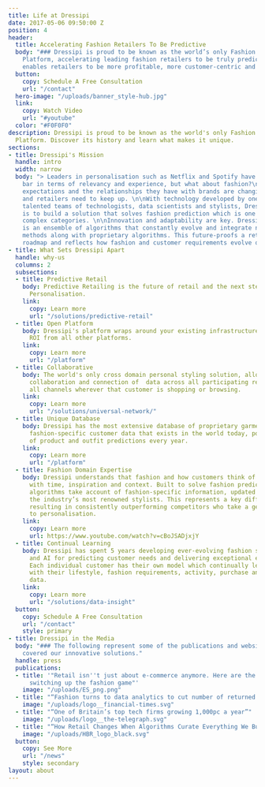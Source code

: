 ```yaml
---
title: Life at Dressipi
date: 2017-05-06 09:50:00 Z
position: 4
header:
  title: Accelerating Fashion Retailers To Be Predictive
  body: "### Dressipi is proud to be known as the world’s only Fashion Prediction
    Platform, accelerating leading fashion retailers to be truly predictive. This
    enables retailers to be more profitable, more customer-centric and more efficient."
  button:
    copy: Schedule A Free Consultation
    url: "/contact"
  hero-image: "/uploads/banner_style-hub.jpg"
  link:
    copy: Watch Video
    url: "#youtube"
  color: "#F0F0F0"
description: Dressipi is proud to be known as the world's only Fashion Prediction
  Platform. Discover its history and learn what makes it unique.
sections:
- title: Dressipi's Mission
  handle: intro
  width: narrow
  body: "> Leaders in personalisation such as Netflix and Spotify have raised the
    bar in terms of relevancy and experience, but what about fashion?\n\nConsumer’s
    expectations and the relationships they have with brands are changing rapidly,
    and retailers need to keep up. \n\nWith technology developed by one of the most
    talented teams of technologists, data scientists and stylists, Dressipi's mission
    is to build a solution that solves fashion prediction which is one of the most
    complex categories. \n\nInnovation and adaptability are key. Dressipi's solution
    is an ensemble of algorithms that constantly evolve and integrate newly discovered
    methods along with proprietary algorithms. This future-proofs a retailer’s personalisation
    roadmap and reflects how fashion and customer requirements evolve over time."
- title: What Sets Dressipi Apart
  handle: why-us
  columns: 2
  subsections:
  - title: Predictive Retail
    body: Predictive Retailing is the future of retail and the next step up from 1-2-1
      Personalisation.
    link:
      copy: Learn more
      url: "/solutions/predictive-retail"
  - title: Open Platform
    body: Dressipi's platform wraps around your existing infrastructure to improve
      ROI from all other platforms.
    link:
      copy: Learn more
      url: "/platform"
  - title: Collaborative
    body: The world's only cross domain personal styling solution, allowing for the
      collaboration and connection of  data across all participating retailers and
      all channels wherever that customer is shopping or browsing.
    link:
      copy: Learn more
      url: "/solutions/universal-network/"
  - title: Unique Database
    body: Dressipi has the most extensive database of proprietary garment data and
      fashion-specific customer data that exists in the world today, powering billions
      of product and outfit predictions every year.
    link:
      copy: Learn more
      url: "/platform"
  - title: Fashion Domain Expertise
    body: Dressipi understands that fashion and how customers think of fashion changes
      with time, inspiration and context. Built to solve fashion prediction, Dressipi's
      algorithms take account of fashion-specific information, updated by some of
      the industry’s most renowned stylists. This represents a key differentiator,
      resulting in consistently outperforming competitors who take a general approach
      to personalisation.
    link:
      copy: Learn more
      url: https://www.youtube.com/watch?v=cBoJSADjxjY
  - title: Continual Learning
    body: Dressipi has spent 5 years developing ever-evolving fashion specific ML
      and AI for predicting customer needs and delivering exceptional experiences.
      Each individual customer has their own model which continually learns and evolves
      with their lifestyle, fashion requirements, activity, purchase and preference
      data.
    link:
      copy: Learn more
      url: "/solutions/data-insight"
  button:
    copy: Schedule A Free Consultation
    url: "/contact"
    style: primary
- title: Dressipi in the Media
  body: "### The following represent some of the publications and websites that have
    covered our innovative solutions."
  handle: press
  publications:
  - title: '"Retail isn''t just about e-commerce anymore. Here are the Top UK companies
      switching up the fashion game"'
    image: "/uploads/ES_png.png"
  - title: "“Fashion turns to data analytics to cut number of returned items”"
    image: "/uploads/logo__financial-times.svg"
  - title: "“One of Britain’s top tech firms growing 1,000pc a year”"
    image: "/uploads/logo__the-telegraph.svg"
  - title: "“How Retail Changes When Algorithms Curate Everything We Buy”"
    image: "/uploads/HBR_logo_black.svg"
  button:
    copy: See More
    url: "/news"
    style: secondary
layout: about
---
```


